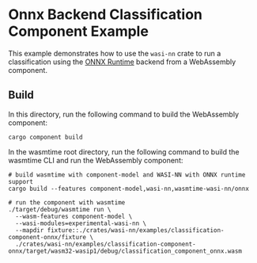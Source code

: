 # Onnx Backend Classification Component Example

This example demonstrates how to use the `wasi-nn` crate to run a classification using the
[ONNX Runtime](https://onnxruntime.ai/) backend from a WebAssembly component.

## Build
In this directory, run the following command to build the WebAssembly component:
```shell
cargo component build
```

In the wasmtime root directory, run the following command to build the wasmtime CLI and run the WebAssembly component:
```shell
# build wasmtime with component-model and WASI-NN with ONNX runtime support
cargo build --features component-model,wasi-nn,wasmtime-wasi-nn/onnx

# run the component with wasmtime
./target/debug/wasmtime run \
  --wasm-features component-model \
  --wasi-modules=experimental-wasi-nn \
  --mapdir fixture::./crates/wasi-nn/examples/classification-component-onnx/fixture \
  ./crates/wasi-nn/examples/classification-component-onnx/target/wasm32-wasip1/debug/classification_component_onnx.wasm
```
